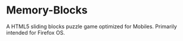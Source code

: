 Memory-Blocks
=============

A HTML5 sliding blocks puzzle game optimized for Mobiles.
Primarily intended for Firefox OS.
